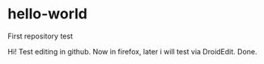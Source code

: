 # hello-world
First repository test


Hi! Test editing in github. Now in firefox, later i will test via DroidEdit.
Done.
